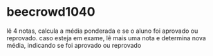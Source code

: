 # beecrowd1040
lê 4 notas, calcula a média ponderada e se o aluno foi aprovado ou reprovado. caso esteja em exame, lê mais uma nota e determina nova média, indicando se foi aprovado ou reprovado
